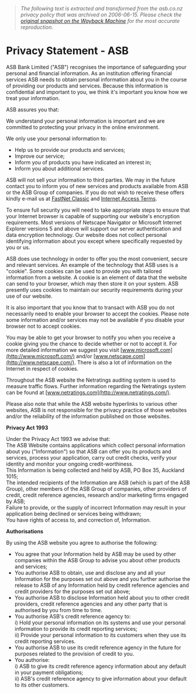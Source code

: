 > *The following text is extracted and transformed from the asb.co.nz privacy policy that was archived on 2006-06-15. Please check the [original snapshot on the Wayback Machine](https://web.archive.org/web/20060615211835id_/http%3A//www.asb.co.nz/story859.asp) for the most accurate reproduction.*

# Privacy Statement - ASB

ASB Bank Limited ("ASB") recognises the importance of safeguarding your personal and financial information. As an institution offering financial services ASB needs to obtain personal information about you in the course of providing our products and services. Because this information is confidential and important to you, we think it's important you know how we treat your information. 

ASB assures you that: 

We understand your personal information is important and we are committed to protecting your privacy in the online environment. 

We only use your personal information to: 

  * Help us to provide our products and services;
  * Improve our service;
  * Inform you of products you have indicated an interest in;
  * Inform you about additional services. 



ASB will not sell your information to third parties. We may in the future contact you to inform you of new services and products available from ASB or the ASB Group of companies. If you do not wish to receive these offers kindly e-mail us at [FastNet Classic](mailto:custserv@asbbank.co.nz) and [Internet Access Terms](https://web.archive.org/web/20060615211835id_/http%3A//www.asb.co.nz/story6268.asp?). 

To ensure full security you will need to take appropriate steps to ensure that your Internet browser is capable of supporting our website's encryption requirements. Most versions of Netscape Navigator or Microsoft Internet Explorer versions 5 and above will support our server authentication and data encryption technology. Our website does not collect personal identifying information about you except where specifically requested by you or us. 

ASB does use technology in order to offer you the most convenient, secure and relevant services. An example of the technology that ASB uses is a "cookie". Some cookies can be used to provide you with tailored information from a website. A cookie is an element of data that the website can send to your browser, which may then store it on your system. ASB presently uses cookies to maintain our security requirements during your use of our website. 

It is also important that you know that to transact with ASB you do not necessarily need to enable your browser to accept the cookies. Please note some information and/or services may not be available if you disable your browser not to accept cookies. 

You may be able to get your browser to notify you when you receive a cookie giving you the chance to decide whether or not to accept it. For more detailed information we suggest you visit [www.microsoft.com](http://www.microsoft.com/) and/or [www.netscape.com](http://www.netscape.com/). There is also a lot of information on the Internet in respect of cookies. 

Throughout the ASB website the Netratings auditing system is used to measure traffic flows. Further information regarding the Netratings system can be found at [www.netratings.com](http://www.netratings.com/).

Please also note that while the ASB website hyperlinks to various other websites, ASB is not responsible for the privacy practice of those websites and/or the reliability of the information published on those websites. 

**Privacy Act 1993**

Under the Privacy Act 1993 we advise that:   
The ASB Website contains applications which collect personal information about you ("Information") so that ASB can offer you its products and services, process your application, carry out credit checks, verify your identity and monitor your ongoing credit-worthiness.   
This Information is being collected and held by ASB, PO Box 35, Auckland 1015;   
The intended recipients of the Information are ASB (which is part of the ASB Group), other members of the ASB Group of companies, other providers of credit, credit reference agencies, research and/or marketing firms engaged by ASB;   
Failure to provide, or the supply of incorrect Information may result in your application being declined or services being withdrawn;   
You have rights of access to, and correction of, Information. 

**Authorisations**

By using the ASB website you agree to authorise the following: 

  * You agree that your Information held by ASB may be used by other companies within the ASB Group to advise you about other products and services;
  * You authorise ASB to obtain, use and disclose any and all your Information for the purposes set out above and you further authorise the release to ASB of any Information held by credit reference agencies and credit providers for the purposes set out above;
  * You authorise ASB to disclose Information held about you to other credit providers, credit reference agencies and any other party that is authorised by you from time to time.
  * You authorise ASB's credit reference agency to:  
i) Hold your personal information on its systems and use your personal information to provide its credit reporting services;  
ii) Provide your personal information to its customers when they use its credit reporting services.
  * You authorise ASB to use its credit reference agency in the future for purposes related to the provision of credit to you.
  * You authorise:  
i) ASB to give its credit reference agency information about any default in your payment obligations;  
ii) ASB's credit reference agency to give information about your default to its other customers.


